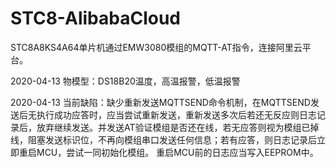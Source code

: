 # STC8-AlibabaCloud

STC8A8KS4A64单片机通过EMW3080模组的MQTT-AT指令，连接阿里云平台。

2020-04-13 物模型：DS18B20温度，高温报警，低温报警

2020-04-13 当前缺陷：缺少重新发送MQTTSEND命令机制，在MQTTSEND发送后无执行成功应答时，应当尝试重新发送，重新发送多次后若还无反应则日志记录后，放弃继续发送。并发送AT验证模组是否还在线，若无应答则视为模组已掉线，阻塞发送标识位，不再向模组串口发送任何信息；若有应答，则日志记录后立即重启MCU，尝试一同初始化模组。
重启MCU前的日志应当写入EEPROM中。



